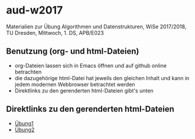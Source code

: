 # aud-w2017
Materialien zur Übung Algorithmen und Datenstrukturen, WiSe 2017/2018, TU Dresden, Mittwoch, 1. DS, APB/E023

## Benutzung (org- und html-Dateien)
* org-Dateien lassen sich in Emacs öffnen und auf github online betrachten
* die dazugehörige html-Datei hat jeweils den gleichen Inhalt und kann in jedem modernen Webbrowser betrachtet werden
* Direktlinks zu den gerenderten html-Dateien gibt's unten

## Direktlinks zu den gerenderten html-Dateien
* [Übung1](http://htmlpreview.github.io/?https://github.com/denki/aud-w2017/blob/master/tut01/sol01.html)
* [Übung2](http://htmlpreview.github.io/?https://github.com/denki/aud-w2017/blob/master/tut02/sol02.html)
